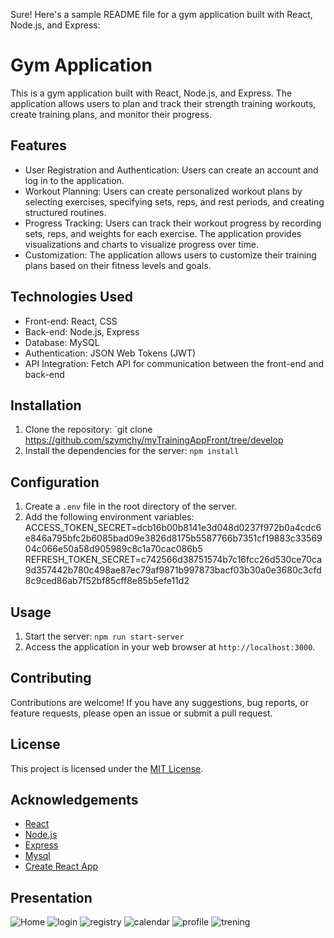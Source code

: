 Sure! Here's a sample README file for a gym application built with React, Node.js, and Express:

# Gym Application

This is a gym application built with React, Node.js, and Express. The application allows users to plan and track their strength training workouts, create training plans, and monitor their progress.

## Features

- User Registration and Authentication: Users can create an account and log in to the application.
- Workout Planning: Users can create personalized workout plans by selecting exercises, specifying sets, reps, and rest periods, and creating structured routines.
- Progress Tracking: Users can track their workout progress by recording sets, reps, and weights for each exercise. The application provides visualizations and charts to visualize progress over time.
- Customization: The application allows users to customize their training plans based on their fitness levels and goals.

## Technologies Used

- Front-end: React, CSS
- Back-end: Node.js, Express
- Database: MySQL
- Authentication: JSON Web Tokens (JWT)
- API Integration: Fetch API for communication between the front-end and back-end

## Installation

1. Clone the repository: `git clone https://github.com/szymchy/myTrainingAppFront/tree/develop
2. Install the dependencies for the server: `npm install`

## Configuration

1. Create a `.env` file in the root directory of the server.
2. Add the following environment variables:
ACCESS_TOKEN_SECRET=dcb16b00b8141e3d048d0237f972b0a4cdc6e846a795bfc2b6085bad09e3826d8175b5587766b7351cf19883c3356904c066e50a58d905989c8c1a70cac086b5
REFRESH_TOKEN_SECRET=c742566d38751574b7c16fcc26d530ce70ca9d357442b780c498ae87ec79af9871b997873bacf03b30a0e3680c3cfd8c9ced86ab7f52bf85cff8e85b5efe11d2

## Usage

1. Start the server: `npm run start-server`
2. Access the application in your web browser at `http://localhost:3000`.

## Contributing

Contributions are welcome! If you have any suggestions, bug reports, or feature requests, please open an issue or submit a pull request.

## License

This project is licensed under the [MIT License](https://opensource.org/licenses/MIT).

## Acknowledgements

- [React](https://reactjs.org)
- [Node.js](https://nodejs.org)
- [Express](https://expressjs.com)
- [Mysql](https://www.mysql.com/)
- [Create React App](https://create-react-app.dev)

## Presentation

![Home](https://github.com/szymchy/myTrainingAppFront/assets/124246021/8c9673a4-5ed3-4177-9e1e-8e47f2599061)
![login](https://github.com/szymchy/myTrainingAppFront/assets/124246021/83499e77-aee2-4524-8daa-a9470b82a915)
![registry](https://github.com/szymchy/myTrainingAppFront/assets/124246021/02d257dd-8c7f-424c-b94a-b5d6a212417b)
![calendar](https://github.com/szymchy/myTrainingAppFront/assets/124246021/cfdeec4e-0230-4a77-9343-bc1b1d58dddb)
![profile](https://github.com/szymchy/myTrainingAppFront/assets/124246021/260560e4-1424-4340-b454-f565e9d00e03)
![trening](https://github.com/szymchy/myTrainingAppFront/assets/124246021/30899636-687f-4fba-855d-ef243f767268)










